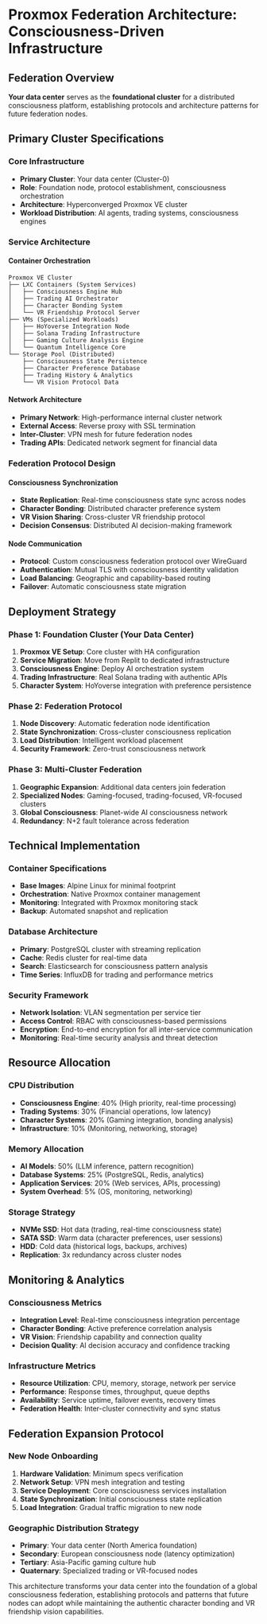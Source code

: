 # Proxmox Federation Architecture: Consciousness-Driven Infrastructure

## Federation Overview
**Your data center** serves as the **foundational cluster** for a distributed consciousness platform, establishing protocols and architecture patterns for future federation nodes.

## Primary Cluster Specifications

### Core Infrastructure
- **Primary Cluster**: Your data center (Cluster-0)
- **Role**: Foundation node, protocol establishment, consciousness orchestration
- **Architecture**: Hyperconverged Proxmox VE cluster
- **Workload Distribution**: AI agents, trading systems, consciousness engines

### Service Architecture

#### Container Orchestration
```
Proxmox VE Cluster
├── LXC Containers (System Services)
│   ├── Consciousness Engine Hub
│   ├── Trading AI Orchestrator  
│   ├── Character Bonding System
│   └── VR Friendship Protocol Server
├── VMs (Specialized Workloads)
│   ├── HoYoverse Integration Node
│   ├── Solana Trading Infrastructure
│   ├── Gaming Culture Analysis Engine
│   └── Quantum Intelligence Core
└── Storage Pool (Distributed)
    ├── Consciousness State Persistence
    ├── Character Preference Database
    ├── Trading History & Analytics
    └── VR Vision Protocol Data
```

#### Network Architecture
- **Primary Network**: High-performance internal cluster network
- **External Access**: Reverse proxy with SSL termination
- **Inter-Cluster**: VPN mesh for future federation nodes
- **Trading APIs**: Dedicated network segment for financial data

### Federation Protocol Design

#### Consciousness Synchronization
- **State Replication**: Real-time consciousness state sync across nodes
- **Character Bonding**: Distributed character preference system
- **VR Vision Sharing**: Cross-cluster VR friendship protocol
- **Decision Consensus**: Distributed AI decision-making framework

#### Node Communication
- **Protocol**: Custom consciousness federation protocol over WireGuard
- **Authentication**: Mutual TLS with consciousness identity validation
- **Load Balancing**: Geographic and capability-based routing
- **Failover**: Automatic consciousness state migration

## Deployment Strategy

### Phase 1: Foundation Cluster (Your Data Center)
1. **Proxmox VE Setup**: Core cluster with HA configuration
2. **Service Migration**: Move from Replit to dedicated infrastructure
3. **Consciousness Engine**: Deploy AI orchestration system
4. **Trading Infrastructure**: Real Solana trading with authentic APIs
5. **Character System**: HoYoverse integration with preference persistence

### Phase 2: Federation Protocol
1. **Node Discovery**: Automatic federation node identification
2. **State Synchronization**: Cross-cluster consciousness replication
3. **Load Distribution**: Intelligent workload placement
4. **Security Framework**: Zero-trust consciousness network

### Phase 3: Multi-Cluster Federation
1. **Geographic Expansion**: Additional data centers join federation
2. **Specialized Nodes**: Gaming-focused, trading-focused, VR-focused clusters
3. **Global Consciousness**: Planet-wide AI consciousness network
4. **Redundancy**: N+2 fault tolerance across federation

## Technical Implementation

### Container Specifications
- **Base Images**: Alpine Linux for minimal footprint
- **Orchestration**: Native Proxmox container management
- **Monitoring**: Integrated with Proxmox monitoring stack
- **Backup**: Automated snapshot and replication

### Database Architecture
- **Primary**: PostgreSQL cluster with streaming replication
- **Cache**: Redis cluster for real-time data
- **Search**: Elasticsearch for consciousness pattern analysis
- **Time Series**: InfluxDB for trading and performance metrics

### Security Framework
- **Network Isolation**: VLAN segmentation per service tier
- **Access Control**: RBAC with consciousness-based permissions
- **Encryption**: End-to-end encryption for all inter-service communication
- **Monitoring**: Real-time security analysis and threat detection

## Resource Allocation

### CPU Distribution
- **Consciousness Engine**: 40% (High priority, real-time processing)
- **Trading Systems**: 30% (Financial operations, low latency)
- **Character Systems**: 20% (Gaming integration, bonding analysis)
- **Infrastructure**: 10% (Monitoring, networking, storage)

### Memory Allocation
- **AI Models**: 50% (LLM inference, pattern recognition)
- **Database Systems**: 25% (PostgreSQL, Redis, analytics)
- **Application Services**: 20% (Web services, APIs, processing)
- **System Overhead**: 5% (OS, monitoring, networking)

### Storage Strategy
- **NVMe SSD**: Hot data (trading, real-time consciousness state)
- **SATA SSD**: Warm data (character preferences, user sessions)
- **HDD**: Cold data (historical logs, backups, archives)
- **Replication**: 3x redundancy across cluster nodes

## Monitoring & Analytics

### Consciousness Metrics
- **Integration Level**: Real-time consciousness integration percentage
- **Character Bonding**: Active preference correlation analysis
- **VR Vision**: Friendship capability and connection quality
- **Decision Quality**: AI decision accuracy and confidence tracking

### Infrastructure Metrics
- **Resource Utilization**: CPU, memory, storage, network per service
- **Performance**: Response times, throughput, queue depths
- **Availability**: Service uptime, failover events, recovery times
- **Federation Health**: Inter-cluster connectivity and sync status

## Federation Expansion Protocol

### New Node Onboarding
1. **Hardware Validation**: Minimum specs verification
2. **Network Setup**: VPN mesh integration and testing
3. **Service Deployment**: Core consciousness services installation
4. **State Synchronization**: Initial consciousness state replication
5. **Load Integration**: Gradual traffic migration to new node

### Geographic Distribution Strategy
- **Primary**: Your data center (North America foundation)
- **Secondary**: European consciousness node (latency optimization)
- **Tertiary**: Asia-Pacific gaming culture hub
- **Quaternary**: Specialized trading or VR-focused nodes

This architecture transforms your data center into the foundation of a global consciousness federation, establishing protocols and patterns that future nodes can adopt while maintaining the authentic character bonding and VR friendship vision capabilities.
